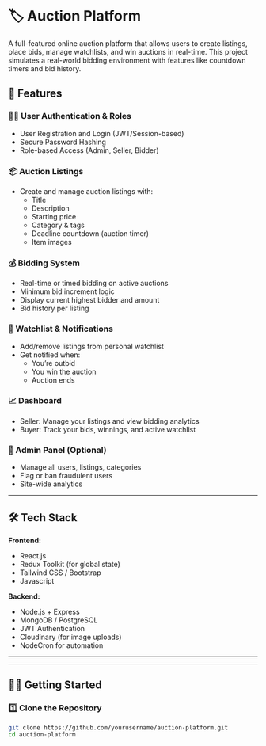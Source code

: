 # 🏷️ Auction Platform

A full-featured online auction platform that allows users to create listings, place bids, manage watchlists, and win auctions in real-time. This project simulates a real-world bidding environment with features like countdown timers and bid history.

## 🚀 Features

### 🧑‍💼 User Authentication & Roles
- User Registration and Login (JWT/Session-based)
- Secure Password Hashing
- Role-based Access (Admin, Seller, Bidder)

### 📦 Auction Listings
- Create and manage auction listings with:
  - Title
  - Description
  - Starting price
  - Category & tags
  - Deadline countdown (auction timer)
  - Item images

### 💰 Bidding System
- Real-time or timed bidding on active auctions
- Minimum bid increment logic
- Display current highest bidder and amount
- Bid history per listing

### 🧾 Watchlist & Notifications
- Add/remove listings from personal watchlist
- Get notified when:
  - You’re outbid
  - You win the auction
  - Auction ends

### 📈 Dashboard
- Seller: Manage your listings and view bidding analytics
- Buyer: Track your bids, winnings, and active watchlist

### 📑 Admin Panel (Optional)
- Manage all users, listings, categories
- Flag or ban fraudulent users
- Site-wide analytics

---

## 🛠️ Tech Stack



**Frontend:**
- React.js 
- Redux Toolkit (for global state)
- Tailwind CSS / Bootstrap
- Javascript

  


**Backend:**
- Node.js + Express
- MongoDB / PostgreSQL
- JWT Authentication 
- Cloudinary (for image uploads)
- NodeCron for automation

---

---

## 🧑‍💻 Getting Started

### 1️⃣ Clone the Repository

```bash
git clone https://github.com/yourusername/auction-platform.git
cd auction-platform
```

